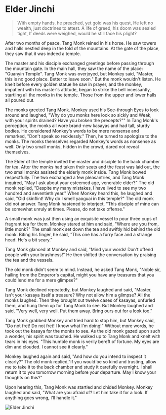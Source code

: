 # Elder Jinchi

> With empty hands, he preached, yet gold was his quest,
> He left no wealth, just doctrines to attest.
> A life of greed, his doom was sealed tight,
> If deeds were weighed, would he still face his plight?

After two months of peace, Tang Monk reined in his horse. He saw towers
and halls nestled deep in the fold of the mountains. At the gate of the
place, they saw that it was indeed a temple.

The master and his disciple exchanged greetings before passing through
the mountain gate. In the main hall, they saw the name of the place:
"Guanyin Temple". Tang Monk was overjoyed, but Monkey said, "Master,
this is no good place. Better to leave soon." But the monk wouldn't listen.
He knelt before every golden statue he saw in prayer, and the monkey,
impatient with his master's attitude, began to strike the bell incessantly,
startling all the monks in the temple. Those from the upper and lower
halls all poured out.

The monks greeted Tang Monk. Monkey used his See-through Eyes to
look around and laughed, "Why do you monks here look so sickly and
Weak, with your spirits drained? Have you broken the precepts?""
In Tang Monk's perception, the monks all wore brand-new kasayas and
had tall, sturdy bodies. He considered Monkey's words to be mere
nonsense and remarked, "Don't speak so recklessly." Then, he turned to
apologize to the monks. The monks themselves regarded Monkey's words
as nonsense as well. Only two small monks, hidden in the crowd, dared
not reveal themselves.

The Elder of the temple invited the master and disciple to the back
chamber for tea. After the monks had taken their seats and the feast was
laid out, the two small monks assisted the elderly monk inside.
Tang Monk bowed respectfully. The two exchanged a few pleasantries,
and Tang Monk inquired, "May I ask about your esteemed age, venerable
elder?" The old monk replied, "Despite my many mistakes, I have lived to
see my two hundred and seventieth year." When Monkey heard this, he
laughed and said, "Old skinflint! Why do I smell yaoguai in this temple?"
The old monk did not answer. Tang Monk hastened to interject, "This
disciple of mine can be somewhat unruly at times. Please, do not take
offense."

A small monk was just then using an exquisite vessel to pour three cups of
fragrant tea for them. Monkey stared at him and said, "Where are you
from, little monk?" The small monk set down the tea and swiftly hid
behind the old monk. Biting his finger, he said, "This one has a furry face
and a strange head. He's a bit scary."

Tang Monk glanced at Monkey and said, "Mind your words! Don't offend
people with your brashness!" He then shifted the conversation by praising
the tea and the vessels.

The old monk didn't seem to mind. Instead, he asked Tang Monk, "Noble
sir, hailing from the Emperor's capital, might you have any treasures that
you could lend me for a mere glimpse?"

Tang Monk declined repeatedly, but Monkey laughed and said, "Master,
isn't your kasaya itself a treasure? Why not allow him a glimpse?
All the monks laughed. Then they brought out twelve cases of kasayas,
unfurled them, and hung them up for Tang Monk to see. But Monkey
laughed and said, "Very well, very well. Put them away. Bring ours out for
a look too."

Tang Monk grabbed Monkey and tried hard to stop him, but Monkey said,
"Do not fret! Do not fret! I know what I'm doing!" Without more words,
he took out the kasaya for the monks to see.
As the old monk gazed upon such a wonder, his spirit was touched. He
walked up to Tang Monk and knelt with tears in his eyes. "This humble
monk is verily bereft of fortune. My eyes are dim and clouded. I cannot see
it clearly."

Monkey laughed again and said, "And how do you intend to inspect it
clearly?" The old monk replied,"If you would be so kind and trusting,
allow me to take it to the back chamber and study it carefully overnight. I
shall return it to you tomorrow morning before your departure. May I
know your thoughts on this?"

Upon hearing this, Tang Monk was startled and chided Monkey. Monkey
laughed and said, "What are you afraid of? Let him take it for a look. If
anything goes wrong, I'll handle it."

![Elder Jinchi](/image-20240828215443945.png)